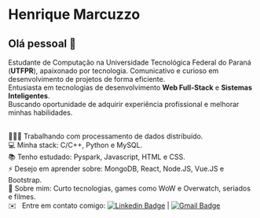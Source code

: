 # Henrique Marcuzzo

## Olá pessoal 👋
Estudante de Computação na Universidade Tecnológica Federal do Paraná (**UTFPR**), apaixonado por tecnologia. Comunicativo e curioso em desenvolvimento de projetos de forma eficiente.
<br/>Entusiasta em tecnologias de desenvolvimento **Web Full-Stack** e **Sistemas Inteligentes**.
<br/>Buscando oportunidade de adquirir experiência profissional e melhorar minhas habilidades.

<br/> 👨🏻‍💻 Trabalhando com processamento de dados distribuído.
<br/> 💻 Minha stack: C/C++, Python e MySQL.
<br/> 📚 Tenho estudado: Pyspark, Javascript, HTML e CSS.
<br/> ⚡ Desejo em aprender sobre: MongoDB, React, Node.JS, Vue.JS e Bootstrap.
<br/> 💬 Sobre mim: Curto tecnologias, games como WoW e Overwatch, seriados e filmes.
 <br/> ✉️ &nbsp; Entre em contato comigo: [![Linkedin Badge](https://img.shields.io/badge/-HenriqueMarcuzzo-blue?style=flat-square&logo=Linkedin&logoColor=white&link=https://www.linkedin.com/in/hmarcuzzo/)](https://www.linkedin.com/in/hmarcuzzo/) 
| 
[![Gmail Badge](https://img.shields.io/badge/-henrique.souza.m06@gmail.com-c14438?style=flat-square&logo=Gmail&logoColor=white&link=mailto:henrique.souza.m06@gmail.com)](mailto:henrique.souza.m06@gmail.com)

